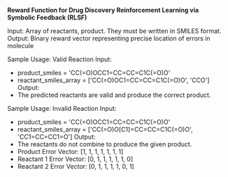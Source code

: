 **Reward Function for Drug Discovery Reinforcement Learning via Symbolic Feedback (RLSF)**

Input: Array of reactants, product. They must be written in SMILES format.
Output: Binary reward vector representing precise location of errors in molecule

Sample Usage: Valid Reaction
Input:
- product_smiles = 'CC(=O)OCC1=CC=CC=C1C(=O)O'
- reactant_smiles_array = ['CC(=O)OC1=CC=CC=C1C(=O)O', 'CCO']
Output:
- The predicted reactants are valid and produce the correct product.

Sample Usage: Invalid Reaction
Input:
- product_smiles = 'CC(=O)OCC1=CC=CC=C1C(=O)O'
- reactant_smiles_array = ['CC(=O)O[C1]=CC=CC=C1C(=O)O', 'CC1=CC=CC1=O']
Output:
- The reactants do not combine to produce the given product.
- Product Error Vector: [1, 1, 1, 1, 1, 1, 1]
- Reactant 1 Error Vector: [0, 1, 1, 1, 1, 1, 0]
- Reactant 2 Error Vector: [0, 1, 1, 1, 1, 0, 1]

